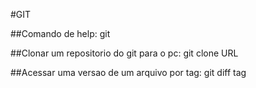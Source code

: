 #GIT

##Comando de help:
git

##Clonar um repositorio do git para o pc:
git clone URL

##Acessar uma versao de um arquivo por tag:
git diff tag

